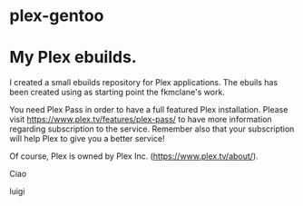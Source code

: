 # plex-gentoo

My Plex ebuilds.
================

I created a small ebuilds repository for Plex applications. The ebuils has been created using as starting point the fkmclane's work.

You need Plex Pass in order to have a full featured Plex installation. Please visit https://www.plex.tv/features/plex-pass/ to have more information regarding subscription to the service. Remember also that your subscription will help Plex to give you a better service!

Of course, Plex is owned by Plex Inc. (https://www.plex.tv/about/).

Ciao

luigi
